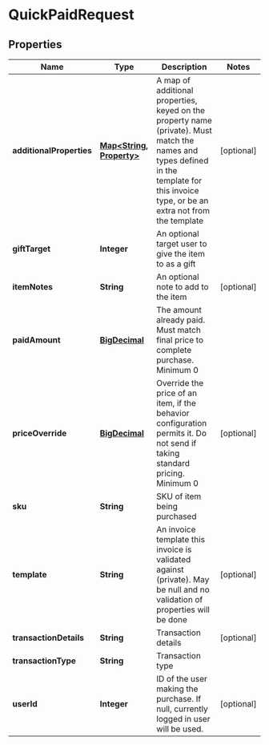 
# QuickPaidRequest

## Properties
Name | Type | Description | Notes
------------ | ------------- | ------------- | -------------
**additionalProperties** | [**Map&lt;String, Property&gt;**](Property.md) | A map of additional properties, keyed on the property name (private). Must match the names and types defined in the template for this invoice type, or be an extra not from the template |  [optional]
**giftTarget** | **Integer** | An optional target user to give the item to as a gift | 
**itemNotes** | **String** | An optional note to add to the item |  [optional]
**paidAmount** | [**BigDecimal**](BigDecimal.md) | The amount already paid. Must match final price to complete purchase. Minimum 0 | 
**priceOverride** | [**BigDecimal**](BigDecimal.md) | Override the price of an item, if the behavior configuration permits it. Do not send if taking standard pricing. Minimum 0 |  [optional]
**sku** | **String** | SKU of item being purchased | 
**template** | **String** | An invoice template this invoice is validated against (private). May be null and no validation of properties will be done |  [optional]
**transactionDetails** | **String** | Transaction details |  [optional]
**transactionType** | **String** | Transaction type | 
**userId** | **Integer** | ID of the user making the purchase. If null, currently logged in user will be used. |  [optional]



